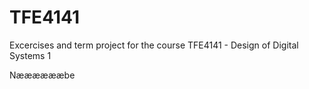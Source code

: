 # TFE4141
Excercises and term project for the course TFE4141 - Design of Digital Systems 1

Nææææææbe

